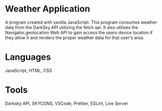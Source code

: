 # Weather Application 
A program created with vanilla JavaScript. This program consumes weather data from the DarkSky API utilizing the fetch api. It also utilizes the Navigator.geolocation Web API to gain access the users device location if they allow it and renders the proper weather data for that user's area.
 
# Languages
JavaScript, HTML, CSS

# Tools
Darksky API, SKYCONS, VSCode, Prettier, ESLint, Live Server
